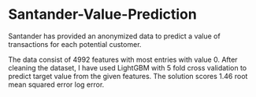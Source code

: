 # Santander-Value-Prediction

Santander has provided an anonymized data to predict a value of transactions for each potential customer.

The data consist of 4992 features with most entries with value 0. After cleaning the dataset, I have used LightGBM with 5 fold cross validation to predict target value from the given features. The solution scores 1.46 root mean squared error log error.
